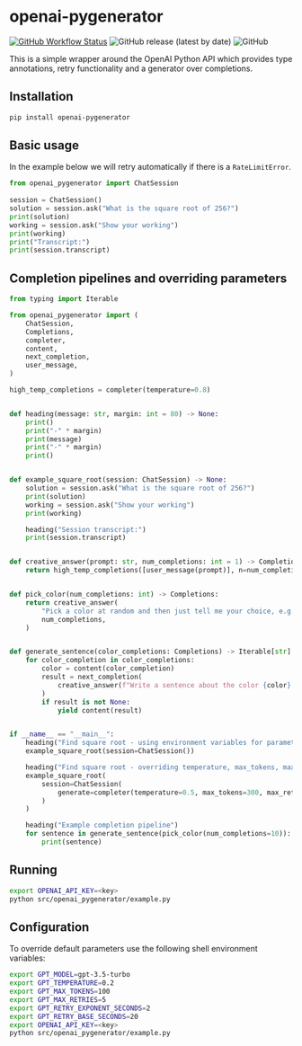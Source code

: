 # openai-pygenerator

[![GitHub Workflow Status](https://github.com/phelps-sg/openai-pygenerator/actions/workflows/python-package.yml/badge.svg)](https://github.com/phelps-sg/openai-generator/actions/workflows/python-package.yml)
![GitHub release (latest by date)](https://img.shields.io/github/v/release/phelps-sg/openai-pygenerator)
![GitHub](https://img.shields.io/github/license/phelps-sg/openai-pygenerator?color=blue)

This is a simple wrapper around the OpenAI Python API which provides
type annotations, retry functionality and a generator over completions.

## Installation

~~~bash
pip install openai-pygenerator
~~~

## Basic usage

In the example below we will retry automatically if there is a `RateLimitError`.

~~~python
from openai_pygenerator import ChatSession
 
session = ChatSession()
solution = session.ask("What is the square root of 256?")
print(solution)
working = session.ask("Show your working")
print(working)
print("Transcript:")
print(session.transcript)
~~~

## Completion pipelines and overriding parameters

~~~python
from typing import Iterable

from openai_pygenerator import (
    ChatSession,
    Completions,
    completer,
    content,
    next_completion,
    user_message,
)

high_temp_completions = completer(temperature=0.8)


def heading(message: str, margin: int = 80) -> None:
    print()
    print("-" * margin)
    print(message)
    print("-" * margin)
    print()


def example_square_root(session: ChatSession) -> None:
    solution = session.ask("What is the square root of 256?")
    print(solution)
    working = session.ask("Show your working")
    print(working)

    heading("Session transcript:")
    print(session.transcript)


def creative_answer(prompt: str, num_completions: int = 1) -> Completions:
    return high_temp_completions([user_message(prompt)], n=num_completions)


def pick_color(num_completions: int) -> Completions:
    return creative_answer(
        "Pick a color at random and then just tell me your choice, e.g. 'red'",
        num_completions,
    )


def generate_sentence(color_completions: Completions) -> Iterable[str]:
    for color_completion in color_completions:
        color = content(color_completion)
        result = next_completion(
            creative_answer(f"Write a sentence about the color {color}.")
        )
        if result is not None:
            yield content(result)


if __name__ == "__main__":
    heading("Find square root - using environment variables for parameters")
    example_square_root(session=ChatSession())

    heading("Find square root - overriding temperature, max_tokens, max_retries")
    example_square_root(
        session=ChatSession(
            generate=completer(temperature=0.5, max_tokens=300, max_retries=5)
        )
    )

    heading("Example completion pipeline")
    for sentence in generate_sentence(pick_color(num_completions=10)):
        print(sentence)
~~~

## Running 

~~~bash
export OPENAI_API_KEY=<key>
python src/openai_pygenerator/example.py
~~~

## Configuration

To override default parameters use the following shell environment variables:

~~~bash
export GPT_MODEL=gpt-3.5-turbo
export GPT_TEMPERATURE=0.2
export GPT_MAX_TOKENS=100
export GPT_MAX_RETRIES=5
export GPT_RETRY_EXPONENT_SECONDS=2
export GPT_RETRY_BASE_SECONDS=20
export OPENAI_API_KEY=<key>
python src/openai_pygenerator/example.py
~~~
